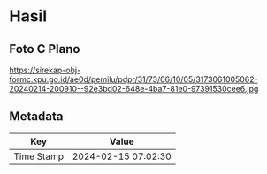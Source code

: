 # Hasil

## Foto C Plano

https://sirekap-obj-formc.kpu.go.id/ae0d/pemilu/pdpr/31/73/06/10/05/3173061005062-20240214-200910--92e3bd02-648e-4ba7-81e0-97391530cee6.jpg


## Metadata

| Key        | Value               |
| ---------- | ------------------- |
| Time Stamp | 2024-02-15 07:02:30 |



